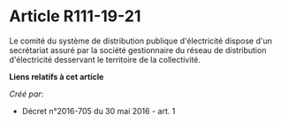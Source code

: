 # Article R111-19-21

Le comité du système de distribution publique d'électricité dispose d'un secrétariat assuré par la société gestionnaire du
réseau de distribution d'électricité desservant le territoire de la collectivité.

**Liens relatifs à cet article**

_Créé par_:

  - Décret n°2016-705 du 30 mai 2016 - art. 1
